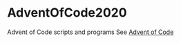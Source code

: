 # AdventOfCode2020
Advent of Code scripts and programs
See [Advent of Code](https://adventofcode.com)
